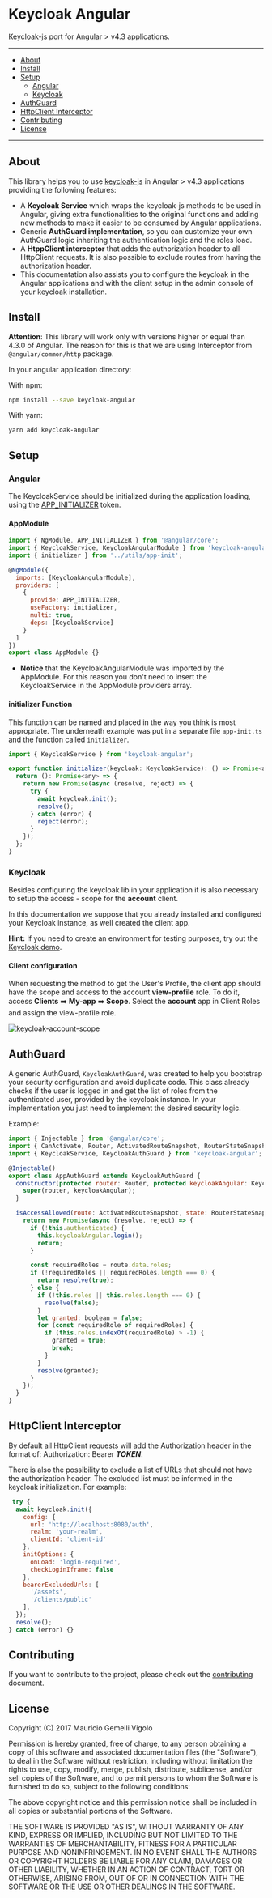 Keycloak Angular
========================

[Keycloak-js](https://github.com/keycloak/keycloak-js-bower) port for Angular > v4.3 applications. 

---
* [About](#about)
* [Install](#install)
* [Setup](#setup)
  * [Angular](#angular)
  * [Keycloak](#keycloak)
* [AuthGuard](#authguard)
* [HttpClient Interceptor](#httpclient-interceptor)
* [Contributing](#contributing)
* [License](#license)
---

## About

This library helps you to use [keycloak-js](https://github.com/keycloak/keycloak-js-bower) in Angular > v4.3 applications providing the following features:
- A **Keycloak Service** which wraps the keycloak-js methods to be used in Angular, giving extra 
functionalities to the original functions and adding new methods to make it easier to be consumed by 
Angular applications.
- Generic **AuthGuard implementation**, so you can customize your own AuthGuard logic inheriting the authentication logic and the roles load.
- A **HtppClient interceptor** that adds the authorization header to all HttpClient requests.
It is also possible to exclude routes from having the authorization header.
- This documentation also assists you to configure the keycloak in the Angular applications and with
the client setup in the admin console of your keycloak installation.

## Install

**Attention**: This library will work only with versions higher or equal than 4.3.0 of Angular. The reason for this is that we are using Interceptor from ```@angular/common/http``` package.

In your angular application directory:

With npm:

```sh
npm install --save keycloak-angular
```

With yarn:

```sh
yarn add keycloak-angular
```

## Setup

### Angular

The KeycloakService should be initialized during the application loading, using the [APP_INITIALIZER](https://angular.io/api/core/APP_INITIALIZER) token.

#### AppModule
```js
import { NgModule, APP_INITIALIZER } from '@angular/core';
import { KeycloakService, KeycloakAngularModule } from 'keycloak-angular';
import { initializer } from '../utils/app-init';

@NgModule({
  imports: [KeycloakAngularModule],
  providers: [
    {
      provide: APP_INITIALIZER,
      useFactory: initializer,
      multi: true,
      deps: [KeycloakService]
    }
  ]
})
export class AppModule {}
```
- **Notice** that the KeycloakAngularModule was imported by the AppModule. For this reason you don't need to insert the KeycloakService in the AppModule providers array.

#### initializer Function

This function can be named and placed in the way you think is most appropriate. The 
underneath example was put in a separate file ```app-init.ts``` and the function called
```initializer```.

```js
import { KeycloakService } from 'keycloak-angular';

export function initializer(keycloak: KeycloakService): () => Promise<any> {
  return (): Promise<any> => {
    return new Promise(async (resolve, reject) => {
      try {
        await keycloak.init();
        resolve();
      } catch (error) {
        reject(error);
      }
    });
  };
}
```

### Keycloak

Besides configuring the keycloak lib in your application it is also necessary to setup the
access - scope for the **account** client.

In this documentation we suppose that you already installed and configured your Keycloak 
instance, as well created the client app. 

**Hint:** If you need to create an environment for testing purposes, try out the [Keycloak demo](http://www.keycloak.org/downloads.html).


#### Client configuration

When requesting the method to get the User's Profile, the client app should have the scope and access to the account **view-profile** role. To do it, access **Clients** :arrow_right: **My-app** :arrow_right: **Scope**. Select the **account** app in Client Roles and assign the view-profile role.

![keycloak-account-scope](./docs/images/keycloak-account-scope.png)

## AuthGuard

A generic AuthGuard, ```KeycloakAuthGuard```, was created to help you bootstrap your security configuration and avoid duplicate code. This class already checks if the user is logged in and get the list of roles from the authenticated user, provided by the keycloak instance. In your implementation you just need to implement the desired security logic.

Example:
```js
import { Injectable } from '@angular/core';
import { CanActivate, Router, ActivatedRouteSnapshot, RouterStateSnapshot } from '@angular/router';
import { KeycloakService, KeycloakAuthGuard } from 'keycloak-angular';

@Injectable()
export class AppAuthGuard extends KeycloakAuthGuard {
  constructor(protected router: Router, protected keycloakAngular: KeycloakService) {
    super(router, keycloakAngular);
  }

  isAccessAllowed(route: ActivatedRouteSnapshot, state: RouterStateSnapshot): Promise<boolean> {
    return new Promise(async (resolve, reject) => {
      if (!this.authenticated) {
        this.keycloakAngular.login();
        return;
      }

      const requiredRoles = route.data.roles;
      if (!requiredRoles || requiredRoles.length === 0) {
        return resolve(true);
      } else {
        if (!this.roles || this.roles.length === 0) {
          resolve(false);
        }
        let granted: boolean = false;
        for (const requiredRole of requiredRoles) {
          if (this.roles.indexOf(requiredRole) > -1) {
            granted = true;
            break;
          }
        }
        resolve(granted);
      }
    });
  }
}
```

## HttpClient Interceptor

By default all HttpClient requests will add the Authorization header in the format of: Authorization: Bearer ***TOKEN***. 

There is also the possibility to exclude a list of URLs that should not have the authorization header. The excluded list must be informed in the keycloak initialization. For example:
```js
 try {
  await keycloak.init({
    config: {
      url: 'http://localhost:8080/auth',
      realm: 'your-realm',
      clientId: 'client-id'
    },
    initOptions: {
      onLoad: 'login-required',
      checkLoginIframe: false
    },
    bearerExcludedUrls: [
      '/assets',
      '/clients/public'
    ],    
  });
  resolve();
} catch (error) {}
```

## Contributing

If you want to contribute to the project, please check out the [contributing](CONTRIBUTING.md) 
document.

## License

Copyright (C) 2017 Mauricio Gemelli Vigolo

Permission is hereby granted, free of charge, to any person obtaining a copy
of this software and associated documentation files (the "Software"), to deal
in the Software without restriction, including without limitation the rights
to use, copy, modify, merge, publish, distribute, sublicense, and/or sell
copies of the Software, and to permit persons to whom the Software is
furnished to do so, subject to the following conditions:

The above copyright notice and this permission notice shall be included in
all copies or substantial portions of the Software.

THE SOFTWARE IS PROVIDED "AS IS", WITHOUT WARRANTY OF ANY KIND, EXPRESS OR
IMPLIED, INCLUDING BUT NOT LIMITED TO THE WARRANTIES OF MERCHANTABILITY,
FITNESS FOR A PARTICULAR PURPOSE AND NONINFRINGEMENT. IN NO EVENT SHALL THE
AUTHORS OR COPYRIGHT HOLDERS BE LIABLE FOR ANY CLAIM, DAMAGES OR OTHER
LIABILITY, WHETHER IN AN ACTION OF CONTRACT, TORT OR OTHERWISE, ARISING FROM,
OUT OF OR IN CONNECTION WITH THE SOFTWARE OR THE USE OR OTHER DEALINGS IN
THE SOFTWARE.